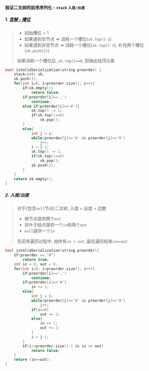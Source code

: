 #### 验证二叉树的前序序列化 - `stack` `入度/出度`

##### 1. [官解 - 槽位](https://leetcode.cn/problems/verify-preorder-serialization-of-a-binary-tree/solution/yan-zheng-er-cha-shu-de-qian-xu-xu-lie-h-jghn/)
> - 初始槽位 = 1
> - 如果遇到空节点 => 消耗一个槽位(`sk.top()-1`)
> - 如果遇到非空节点 => 消耗一个槽位(`sk.top()-1`), 补充两个槽位(`sk.push(2)`)
>
> 如果消耗一个槽位后, `sk.top()==0`, 则弹出栈顶元素

```CPP
bool isValidSerialization(string preorder) {
    stack<int> sk;
    sk.push(1);
    for(int i=0; i<preorder.size(); i++){
        if(sk.empty())
            return false;
        if(preorder[i]==',')
            continue;
        else if(preorder[i]=='#'){
            sk.top() -= 1;
            if(sk.top()==0)
                sk.pop();
        }
        else{
            int j = i;
            while(preorder[j]>='0' && preorder[j]<='9')
                j++;
            i = j-1;
            sk.top() -= 1;
            if(sk.top()==0)
                sk.pop();
            sk.push(2);
        }
    }
    return sk.empty();
}
```


##### 2. 入度/出度
> 对于(包含`null`节点)二叉树, 入度 = 出度 = 边数
> 
> - 根节点提供两个`out`
> - 非叶子结点提供一个`in`和两个`out`
> - `null`提供一个`in`
>
> 在前序遍历过程中, 始终有`in < out`, 最后遍历结束`in==out`

```CPP
bool isValidSerialization(string preorder){
    if(preorder == "#")
        return true;
    int in = 0, out = 0;
    for(int i=0; i<preorder.size(); i++){
        if(preorder[i]==',')
            continue;
        if(preorder[i]=='#')
            in += 1;
        else{
            int j = i;
            while(preorder[j]>='0' && preorder[j]<='9')
                j++;
            if(i==0)
                out += 2;
            else{
                in += 1;
                out += 2;
            }
            i = j-1;
        }
        if(i!=preorder.size()-1 && in >= out)
            return false;
    }
    return (in==out);
}
```